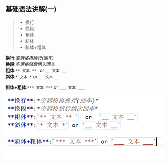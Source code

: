 ## 基础语法讲解(一)  
>* 换行
>* 换段 
>* 粗体
>* 斜体
>* 斜体+粗体  

**换行**:*空俩格再换行(回车)*  
**换段**:*空俩格然后俩次回车*  
**粗体**:`** 文本 ** `  or  `__ 文本 __`    
**斜体**:`* 文本 *` or `__ 文本 __`  

**斜体+粗体**:`*** 文本 ***` or `___ 文本 ___`  

![](./image/讲解语法实际图片.png)


